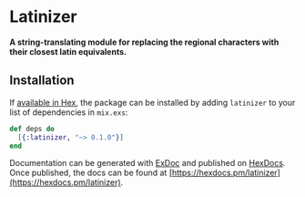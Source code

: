 # Latinizer

**A string-translating module for replacing the regional characters with their
  closest latin equivalents.**

## Installation

If [available in Hex](https://hex.pm/docs/publish), the package can be installed
by adding `latinizer` to your list of dependencies in `mix.exs`:

```elixir
def deps do
  [{:latinizer, "~> 0.1.0"}]
end
```

Documentation can be generated with [ExDoc](https://github.com/elixir-lang/ex_doc)
and published on [HexDocs](https://hexdocs.pm). Once published, the docs can
be found at [https://hexdocs.pm/latinizer](https://hexdocs.pm/latinizer).
